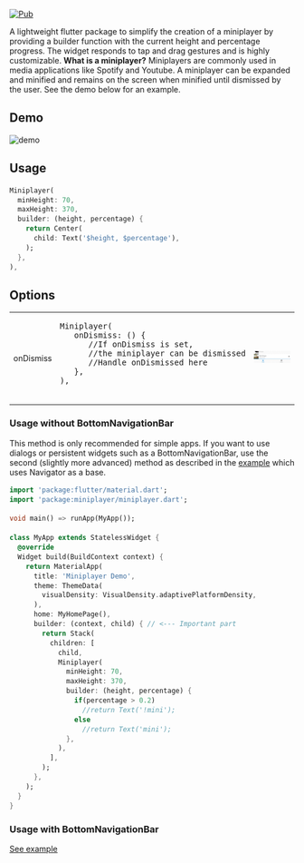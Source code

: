 [![Pub](https://img.shields.io/pub/v/miniplayer?color=2196F3)](https://pub.dev/packages/miniplayer)

A lightweight flutter package to simplify the creation of a miniplayer by providing a builder function with the current height and percentage progress. The widget responds to tap and drag gestures and is highly customizable.
**What is a miniplayer?**
Miniplayers are commonly used in media applications like Spotify and Youtube. A miniplayer can be expanded and minified and remains on the screen when minified until dismissed by the user.
See the demo below for an example.

## Demo

![demo](./example/demo_gif/demo.gif "demo")

## Usage

```dart
Miniplayer(
  minHeight: 70,
  maxHeight: 370,
  builder: (height, percentage) {
    return Center(
      child: Text('$height, $percentage'),
    );
  },
),
```

## Options

<table>
  <tr>
    <td>onDismiss</td>
    <td>
      <pre lang="dart">
Miniplayer(
   onDismiss: () {
      //If onDismiss is set, 
      //the miniplayer can be dismissed
      //Handle onDismissed here
   }, 
),
      </pre>
    </td>
     <td ">
       <img src="./example/demo_gif/demo_dismiss.gif"/>
     </td>
  </tr>
</table>

### Usage without BottomNavigationBar
This method is only recommended for simple apps. If you want to use dialogs or persistent widgets such as a BottomNavigationBar, use the second (slightly more advanced) method as described in the [example](https://pub.dev/packages/miniplayer/example) which uses Navigator as a base.

```dart
import 'package:flutter/material.dart';
import 'package:miniplayer/miniplayer.dart';

void main() => runApp(MyApp());

class MyApp extends StatelessWidget {
  @override
  Widget build(BuildContext context) {
    return MaterialApp(
      title: 'Miniplayer Demo',
      theme: ThemeData(
        visualDensity: VisualDensity.adaptivePlatformDensity,
      ),
      home: MyHomePage(),
      builder: (context, child) { // <--- Important part
        return Stack(
          children: [
            child,
            Miniplayer(
              minHeight: 70,
              maxHeight: 370,
              builder: (height, percentage) {
                if(percentage > 0.2)
                  //return Text('!mini');
                else 
                  //return Text('mini');
              },
            ),
          ],
        );
      },
    );
  }
}
```

### Usage with BottomNavigationBar

[See example](https://pub.dev/packages/miniplayer/example)
